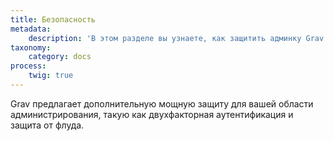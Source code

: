 ```yaml
---
title: Безопасность
metadata:
    description: 'В этом разделе вы узнаете, как защитить админку Grav CMS от внешних атак.'
taxonomy:
    category: docs
process:
    twig: true
---
```


Grav предлагает дополнительную мощную защиту для вашей области администрирования, такую ​​как двухфакторная аутентификация и защита от флуда.